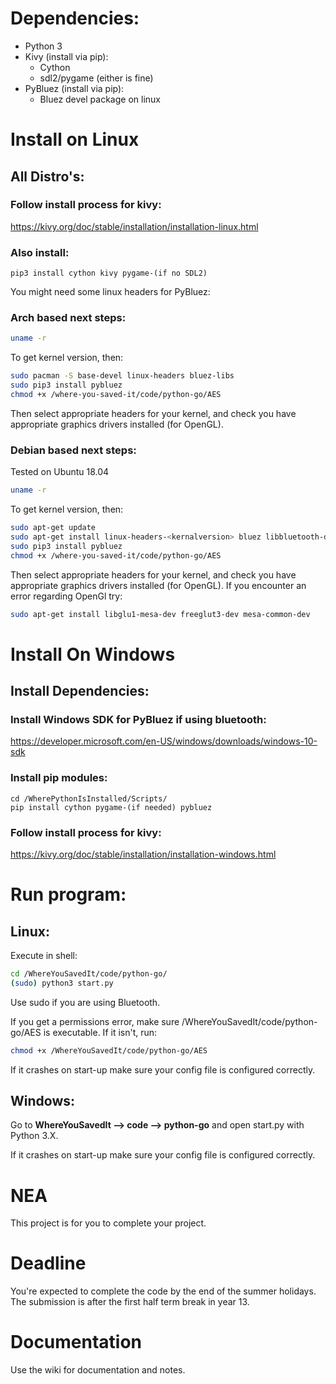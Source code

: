 # Dependencies:
- Python 3
- Kivy (install via pip):
  - Cython
  - sdl2/pygame (either is fine)
- PyBluez (install via pip):
  - Bluez devel package on linux

# Install on Linux
## All Distro's:
### Follow install process for kivy:
https://kivy.org/doc/stable/installation/installation-linux.html

### Also install:
```
pip3 install cython kivy pygame-(if no SDL2)
```
You might need some linux headers for PyBluez:
### Arch based next steps:
```bash
uname -r
```
To get kernel version, then:
```bash
sudo pacman -S base-devel linux-headers bluez-libs
sudo pip3 install pybluez
chmod +x /where-you-saved-it/code/python-go/AES
```
Then select appropriate headers for your kernel, and check you have appropriate graphics drivers installed (for OpenGL).
### Debian based next steps:
Tested on Ubuntu 18.04
```bash
uname -r
```
To get kernel version, then:
```bash
sudo apt-get update
sudo apt-get install linux-headers-<kernalversion> bluez libbluetooth-dev
sudo pip3 install pybluez
chmod +x /where-you-saved-it/code/python-go/AES
```
Then select appropriate headers for your kernel, and check you have appropriate graphics drivers installed (for OpenGL).
If you encounter an error regarding OpenGl try:
```bash
sudo apt-get install libglu1-mesa-dev freeglut3-dev mesa-common-dev
```

# Install On Windows
## Install Dependencies:

### Install Windows SDK for PyBluez if using bluetooth:
https://developer.microsoft.com/en-US/windows/downloads/windows-10-sdk

### Install pip modules:
```
cd /WherePythonIsInstalled/Scripts/
pip install cython pygame-(if needed) pybluez
```

### Follow install process for kivy:
https://kivy.org/doc/stable/installation/installation-windows.html

# Run program:
## Linux:
Execute in shell:
```bash
cd /WhereYouSavedIt/code/python-go/
(sudo) python3 start.py
```
Use sudo if you are using Bluetooth.

If you get a permissions error, make sure /WhereYouSavedIt/code/python-go/AES is executable. If it isn't, run:
```bash
chmod +x /WhereYouSavedIt/code/python-go/AES
```

If it crashes on start-up make sure your config file is configured correctly.

## Windows:
Go to **WhereYouSavedIt --> code --> python-go** and open start.py with Python 3.X.

If it crashes on start-up make sure your config file is configured correctly.

# NEA
This project is for you to complete your project.

# Deadline
You're expected to complete the code by the end of the summer holidays. The submission is after the first half term break in year 13.

# Documentation
Use the wiki for documentation and notes.
